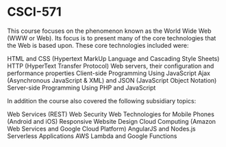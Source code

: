 # CSCI-571
This course focuses on the phenomenon known as the World Wide Web (WWW or Web). Its focus is to present many of the core technologies that the Web is based upon. These core technologies included were:

HTML and CSS (Hypertext MarkUp Language and Cascading Style Sheets)
HTTP (HyperText Transfer Protocol)
Web servers, their configuration and performance properties
Client-side Programming Using JavaScript
Ajax (Asynchronous JavaScript & XML) and JSON (JavaScript Object Notation)
Server-side Programming Using PHP and JavaScript

In addition the course  also covered the following subsidiary topics:

Web Services (REST)
Web Security
Web Technologies for Mobile Phones (Android and iOS)
Responsive Website Design
Cloud Computing (Amazon Web Services and Google Cloud Platform)
AngularJS and Nodes.js
Serverless Applications
AWS Lambda and Google Functions